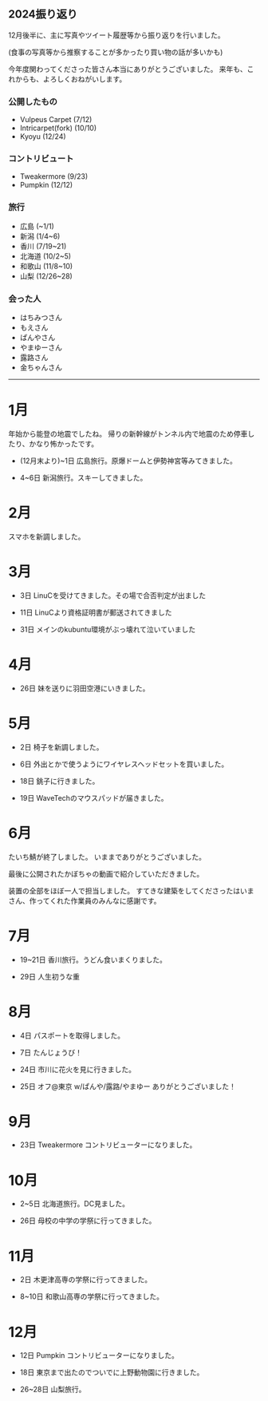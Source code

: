 ## 2024振り返り

12月後半に、主に写真やツイート履歴等から振り返りを行いました。

(食事の写真等から推察することが多かったり買い物の話が多いかも)

今年度関わってくださった皆さん本当にありがとうございました。
来年も、これからも、よろしくおねがいします。

### 公開したもの

- Vulpeus Carpet (7/12)
- Intricarpet(fork) (10/10)
- Kyoyu (12/24)

### コントリビュート

- Tweakermore (9/23)
- Pumpkin (12/12)

### 旅行

- 広島 (~1/1)
- 新潟 (1/4~6)
- 香川 (7/19~21)
- 北海道 (10/2~5)
- 和歌山 (11/8~10)
- 山梨 (12/26~28)

### 会った人

- はちみつさん
- もえさん
- ぱんやさん
- やまゆーさん
- 露路さん
- 金ちゃんさん

---

# 1月

年始から能登の地震でしたね。
帰りの新幹線がトンネル内で地震のため停車したり、かなり怖かったです。

- (12月末より)~1日 広島旅行。原爆ドームと伊勢神宮等みてきました。

- 4~6日 新潟旅行。スキーしてきました。

# 2月

スマホを新調しました。

# 3月

- 3日 LinuCを受けてきました。その場で合否判定が出ました

- 11日 LinuCより資格証明書が郵送されてきました

- 31日 メインのkubuntu環境がぶっ壊れて泣いていました

# 4月

- 26日 妹を送りに羽田空港にいきました。

# 5月

- 2日 椅子を新調しました。

- 6日 外出とかで使うようにワイヤレスヘッドセットを買いました。

- 18日 銚子に行きました。

- 19日 WaveTechのマウスパッドが届きました。

# 6月

たいち鯖が終了しました。
いままでありがとうございました。

最後に公開されたかぼちゃの動画で紹介していただきました。

装置の全部をほぼ一人で担当しました。
すてきな建築をしてくださったはいまさん、作ってくれた作業員のみんなに感謝です。

# 7月

- 19~21日 香川旅行。うどん食いまくりました。

- 29日 人生初うな重

# 8月

- 4日 パスポートを取得しました。

- 7日 たんじょうび！

- 24日 市川に花火を見に行きました。

- 25日 オフ@東京 w/ぱんや/露路/やまゆー ありがとうございました！

# 9月

- 23日 Tweakermore コントリビューターになりました。

# 10月

- 2~5日 北海道旅行。DC見ました。

- 26日 母校の中学の学祭に行ってきました。

# 11月

- 2日 木更津高専の学祭に行ってきました。

- 8~10日 和歌山高専の学祭に行ってきました。

# 12月

- 12日 Pumpkin コントリビューターになりました。

- 18日 東京まで出たのでついでに上野動物園に行きました。

- 26~28日 山梨旅行。